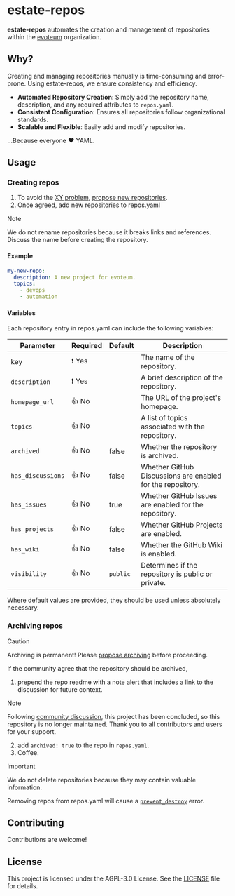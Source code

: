 # estate-repos

**estate-repos** automates the creation and management of repositories within the [evoteum](https://github.com/evoteum) organization.

## Why?
Creating and managing repositories manually is time-consuming and error-prone. Using estate-repos, we ensure consistency
and efficiency.

- **Automated Repository Creation**: Simply add the repository name, description, and any required attributes to `repos.yaml`.
- **Consistent Configuration**: Ensures all repositories follow organizational standards.
- **Scalable and Flexible**: Easily add and modify repositories.

...Because everyone ❤️ YAML.


## Usage
### Creating repos

1. To avoid the [XY problem](https://xyproblem.info/),
[propose new repositories](https://github.com/orgs/evoteum/discussions/categories/polls).
1. Once agreed, add new repositories to repos.yaml

> [!NOTE]  
> We do not rename repositories because it breaks links and references. Discuss the name before creating the repository. 

#### Example
```yaml
my-new-repo:
  description: A new project for evoteum.
  topics:
    - devops
    - automation
 ```

#### Variables

Each repository entry in repos.yaml can include the following variables:

| Parameter         | Required | Default  | Description                                                |
|-------------------|----------|----------|------------------------------------------------------------|
| key               | ❗ Yes    |          | The name of the repository.                                |
| `description`     | ❗ Yes    |          | A brief description of the repository.                     |
| `homepage_url`    | 👍 No    |          | The URL of the project's homepage.                         |
| `topics`          | 👍 No    |          | A list of topics associated with the repository.           |
| `archived`        | 👍 No    | false    | Whether the repository is archived.                        |
| `has_discussions` | 👍 No    | false    | Whether GitHub Discussions are enabled for the repository. |
| `has_issues`      | 👍 No    | true     | Whether GitHub Issues are enabled for the repository.      |
| `has_projects`    | 👍 No    | false    | Whether GitHub Projects are enabled.                       |
| `has_wiki`        | 👍 No    | false    | Whether the GitHub Wiki is enabled.                        |
| `visibility`      | 👍 No    | `public` | Determines if the repository is public or private.         |

Where default values are provided, they should be used unless absolutely necessary. 

### Archiving repos

> [!CAUTION]
> Archiving is permanent! Please [propose archiving](https://github.com/orgs/evoteum/discussions/categories/polls) before proceeding.

If the community agree that the repository should be archived,
1. prepend the repo readme with a note alert that includes a link to the discussion for future context.

> [!NOTE]
> Following [community discussion](#), this project has been concluded, so this repository is no longer maintained. Thank you to all contributors and users for your support.

2. add `archived: true` to the repo in `repos.yaml`.
3. Coffee.


> [!IMPORTANT]  
> We do not delete repositories because they may contain valuable information.
> 
> Removing repos from repos.yaml will cause a [`prevent_destroy`](https://opentofu.org/docs/language/meta-arguments/lifecycle/#:~:text=contains%20more%20details.-,prevent_destroy,-(bool)%20-%20This%20meta) error.


## Contributing

Contributions are welcome! 


## License

This project is licensed under the AGPL-3.0 License. See the [LICENSE](LICENSE) file for details.
